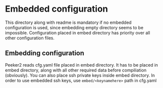 # Embedded configuration

This directory along with readme is mandatory if no embedded configuration is used, since embedding empty directory seems to be impossible. Configuration placed in embed directory has priority over all other configuration files.

## Embedding configuration

Peeker2 reads cfg.yaml file placed in embed directory. It has to be placed in embed directory, along with all other required data before compiliation (obviously). You can also place ssh private keys inside embed directory. In order to use embedded ssh keys, use `embed/<keynamehere>` path in cfg.yaml
